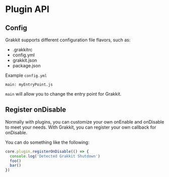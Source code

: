 # Plugin API

## Config

Grakkit supports different configuration file flavors, such as:

* .grakkitrc
* config.yml
* grakkit.json
* package.json

Example `config.yml`

```
main: myEntryPoint.js
```

`main` will allow you to change the entry point for Grakkit.

## Register onDisable

Normally with plugins, you can customize your own onEnable and onDisable to meet your needs. With Grakkit, you can register your own callback for onDisable.

You can do something like the following:

```javascript
core.plugin.registerOnDisable(() => {
  console.log('Detected Grakkit Shutdown')
  foo()
  bar()
})
```